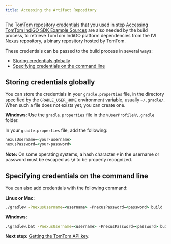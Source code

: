 ```yaml
---
title: Accessing the Artifact Repository
---
```


The [TomTom repository credentials](/tomtom-indigo/documentation/getting-started/introduction) that you
used in step 
[Accessing TomTom IndiGO SDK Example Sources](/tomtom-indigo/documentation/getting-started/accessing-tomtom-indigo-sdk-example-sources)
are also needed by the build process, to retrieve TomTom IndiGO platform dependencies from the IVI
[Nexus](https://repo.tomtom.com/#browse/browse:ivi:com%2Ftomtom%2Findigo%2Ftomtom-indigo-sdk)
repository, a binary repository hosted by TomTom.

These credentials can be passed to the build process in several ways:

- [Storing credentials globally](#storing-credentials-globally)
- [Specifying credentials on the command line](#specifying-credentials-on-the-command-line)

## Storing credentials globally

You can store the credentials in your `gradle.properties` file, in the directory specified by the
`GRADLE_USER_HOME` environment variable, usually `~/.gradle/`. When such a file does not exists yet,
you can create one.

__Windows:__ Use the `gradle.properties` file in the `%UserProfile%\.gradle` folder.

In your `gradle.properties` file, add the following:

```cmd
nexusUsername=<your-username>
nexusPassword=<your-password>
```

__Note:__ On some operating systems, a hash character `#` in the username or password must be
escaped as `\#` to be properly recognized.

## Specifying credentials on the command line

You can also add credentials with the following command:

__Linux or Mac:__
```cmd
./gradlew -PnexusUsername=<username> -PnexusPassword=<password> build
```

__Windows:__
```cmd
.\gradlew.bat -PnexusUsername=<username> -PnexusPassword=<password> build
```

__Next step:__
[Getting the TomTom API key](/tomtom-indigo/documentation/getting-started/getting-the-tomtom-api-key).
